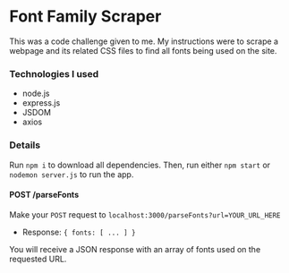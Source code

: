 # Font Family Scraper

This was a code challenge given to me. My instructions were to scrape a webpage and its related CSS files to find all 
fonts being used on the site.

### Technologies I used

- node.js
- express.js
- JSDOM
- axios

### Details

Run `npm i` to download all dependencies. Then, run either `npm start` or `nodemon server.js` to run the app. 


#### POST /parseFonts
  Make your `POST` request to `localhost:3000/parseFonts?url=YOUR_URL_HERE`
 
  - Response: `{ fonts: [ ... ] }`

You will receive a JSON response with an array of fonts used on the requested URL.

